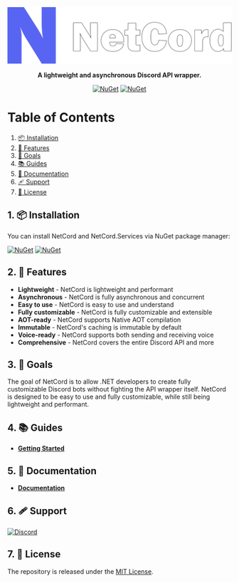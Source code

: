 <p align="center">
    <img src="Resources/Logo/png/BigOutline.png" alt="Logo" width="650px">
</p>
<p align="center">
    <b>A lightweight and asynchronous Discord API wrapper.</b>
</p>
<p align="center">
    <a href="https://www.nuget.org/packages/NetCord"><img src="https://img.shields.io/nuget/v/NetCord?color=5865F2&logo=nuget&label=NetCord" alt="NuGet"></a>
    <a href="https://www.nuget.org/packages/NetCord.Services"><img src="https://img.shields.io/nuget/v/NetCord.Services?color=5865F2&logo=nuget&label=NetCord.Services" alt="NuGet"></a>
</p>

# Table of Contents

1. [📦 Installation](#1--installation)
2. [🎨 Features](#2--features)
3. [🥅 Goals](#3--goals)
4. [📚 Guides](#4--guides)
5. [📄 Documentation](#5--documentation)
6. [🩹 Support](#6--support)
6. [📜 License](#7--license)

## 1. 📦 Installation

You can install NetCord and NetCord.Services via NuGet package manager:

<a href="https://www.nuget.org/packages/NetCord"><img src="https://img.shields.io/nuget/v/NetCord?color=5865F2&logo=nuget&label=NetCord" alt="NuGet"></a>
<a href="https://www.nuget.org/packages/NetCord.Services"><img src="https://img.shields.io/nuget/v/NetCord.Services?color=5865F2&logo=nuget&label=NetCord.Services" alt="NuGet"></a>

## 2. 🎨 Features

- **Lightweight** - NetCord is lightweight and performant
- **Asynchronous** - NetCord is fully asynchronous and concurrent
- **Easy to use** - NetCord is easy to use and understand
- **Fully customizable** - NetCord is fully customizable and extensible
- **AOT-ready** - NetCord supports Native AOT compilation
- **Immutable** - NetCord's caching is immutable by default
- **Voice-ready** - NetCord supports both sending and receiving voice
- **Comprehensive** - NetCord covers the entire Discord API and more

## 3. 🥅 Goals

The goal of NetCord is to allow .NET developers to create fully customizable Discord bots without fighting the API wrapper itself. NetCord is designed to be easy to use and fully customizable, while still being lightweight and performant.

## 4. 📚 Guides

- **[Getting Started](https://netcord.dev/guides/getting-started/installation.html)**

## 5. 📄 Documentation

- **[Documentation](https://netcord.dev/docs/index.html)**

## 6. 🩹 Support

<a href="https://discord.gg/meaSHTGyUH"><img src="https://discord.com/api/guilds/988888771187581010/widget.png?style=banner2" alt="Discord"></a>

## 7. 📜 License

The repository is released under the [MIT License](LICENSE.md).
